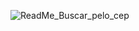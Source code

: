 ![ReadMe_Buscar_pelo_cep](https://user-images.githubusercontent.com/108634457/213900568-6443d816-e905-4fd0-8a03-96b714d9eb5b.png)
